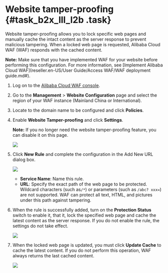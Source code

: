 # Website tamper-proofing {#task_b2x_lll_l2b .task}

Website tamper-proofing allows you to lock specific web pages and manually cache the intact content as the server response to prevent malicious tampering. When a locked web page is requested, Alibaba Cloud WAF \(WAF\) responds with the cached content.

**Note:** Make sure that you have implemented WAF for your website before performing this configuration. For more information, see [Implement Alibaba Cloud WAF](reseller.en-US/User Guide/Access WAF/WAF deployment guide.md#).

1.  Log on to the [Alibaba Cloud WAF console](https://partners-intl.console.aliyun.com/#/waf). 
2.  Go to the **Management** \> **Website Configuration** page and select the region of your WAF instance \(Mainland China or International\). 
3.  Locate to the domain name to be configured and click **Policies**. 
4.  Enable **Website Tamper-proofing** and click **Settings**. 

    **Note:** If you no longer need the website tamper-proofing feature, you can disable it on this page.

    ![](http://static-aliyun-doc.oss-cn-hangzhou.aliyuncs.com/assets/img/15569/15502015097087_en-US.png)

5.  Click **New Rule** and complete the configuration in the Add New URL dialog box. 

    ![](http://static-aliyun-doc.oss-cn-hangzhou.aliyuncs.com/assets/img/15569/15502015097088_en-US.png)

    -   **Service Name**: Name this rule.
    -   **URL**: Specify the exact path of the web page to be protected. Wildcard characters \(such as`/*`\) or parameters \(such as `/abc? xxx=`\) are not supported. WAF can protect all text, HTML, and pictures under this path against tampering.
6.  When the rule is successfully added, turn on the **Protection Status** switch to enable it, that it, lock the specified web page and cache the latest content as the server response. If you do not enable the rule, the settings do not take effect. 

    ![](http://static-aliyun-doc.oss-cn-hangzhou.aliyuncs.com/assets/img/15569/15502015107089_en-US.png)

7.  When the locked web page is updated, you must click **Update Cache** to cache the latest content. If you do not perform this operation, WAF always returns the last cached content. 

    ![](http://static-aliyun-doc.oss-cn-hangzhou.aliyuncs.com/assets/img/15569/15502015107090_en-US.png)


